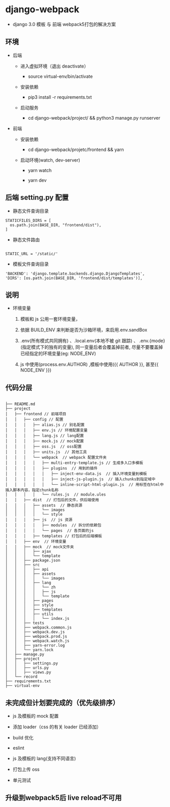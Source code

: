 # django-webpack

- django 3.0 模板 与 前端 webpack5打包的解决方案

## 环境

- 后端

  - 进入虚拟环境（退出 deactivate）

    - source virtual-env/bin/activate

  - 安装依赖

    - pip3 install -r requirements.txt

  - 启动服务

    - cd django-webpack/project/ && python3 manage.py runserver

- 前端

  - 安装依赖

    - cd django-webpack/projetc/frontend && yarn

  - 启动环境(watch, dev-server)

    - yarn watch

    - yarn dev

## 后端 setting.py 配置

- 静态文件查询目录

```
STATICFILES_DIRS = [
  os.path.join(BASE_DIR, "frontend/dist"),
]
```

- 静态文件路由

```

STATIC_URL = '/static/'
```

- 模板文件查询目录

```
'BACKEND': 'django.template.backends.django.DjangoTemplates',
'DIRS': [os.path.join(BASE_DIR, 'frontend/dist/templates')],
```

## 说明

- 环境变量

  1. 模板和 js 公用一套环境变量，

  2. 依据 BUILD_ENV 来判断是否为沙箱环境，来启用.env.sandBox

  3. .env(所有模式共同拥有) 、.local.env(本地不被 git 跟踪) 、 .env.{mode}(指定模式下的独有的变量), 同一变量后者会覆盖掉前者, 尽量不要覆盖掉已经指定的环境变量(eg: NODE_ENV)

  4. js 中使用(process.env.AUTHOR) ,模板中使用({{ AUTHOR }}, 甚至{{ NODE_ENV }})

## 代码分层

```

├── README.md
├── project
│   ├── frontend // 前端项目
│   │   ├── config // 配置
│   │   │   ├── alias.js // 别名配置
│   │   │   ├── env.js // 环境配置变量
│   │   │   ├── lang.js // lang配置
│   │   │   ├── mock.js // mock配置
│   │   │   ├── oss.js  // oss配置
│   │   │   ├── units.js  // 其他工具
│   │   │   └── webpack  // webpack 配置文件夹
│   │   │   │   ├── multi-entry-template.js // 生成多入口多模板
│   │   │   │   ├── plugins  // 用到的插件
│   │   │   │   │   ├── inject-env-data.js  // 插入环境变量到模板
│   │   │   │   │   ├── inject-js-plugin.js  // 插入chunks到指定域中
│   │   │   │   │   └── inline-script-html-plugin.js  // 用标签在html中插入脚本内容，指定chunk名称
│   │   │   │   └── rules.js  // module.ules
│   │   ├── dist  // 打包后的文件，供后端使用
│   │   │   ├── assets  // 静态资源
│   │   │   │   └── images
│   │   │   │   └── style
│   │   │   ├── js  // js 资源
│   │   │   │   ├── modules  // 拆分的依赖包
│   │   │   │   └── pages  // 各页面的js
│   │   │   ├── templates // 打包后的后端模板
│   │   ├── env  // 环境变量
│   │   ├── mock  // mock文件夹
│   │   │   ├── ajax
│   │   │   └── template
│   │   ├── package.json
│   │   ├── src
│   │   │   ├── api
│   │   │   ├── assets
│   │   │   │   └── images
│   │   │   ├── lang
│   │   │   │   └── zh
│   │   │   │   ├── js
│   │   │   │   └── template
│   │   │   ├── pages 
│   │   │   ├── style
│   │   │   ├── templates
│   │   │   ├── utils
│   │   │   │   └── index.js
│   │   ├── tests
│   │   ├── webpack.common.js
│   │   ├── webpack.dev.js
│   │   ├── webpack.prod.js
│   │   ├── webpack.watch.js
│   │   ├── yarn-error.log
│   │   └── yarn.lock
│   ├── manage.py
│   ├── project
│   │   ├── settings.py
│   │   ├── urls.py
│   │   ├── views.py
│   └── record
├── requirements.txt
├── virtual-env

```

## 未完成但计划要完成的（优先级排序）

- js 及模板的 mock 配置

- 添加 loader（css 的有关 loader 已经添加）

- build 优化

- eslint

- js 及模板的 lang(支持不同语言)

- 打包上传 oss

- 单元测试

## 升级到webpack5后 live reload不可用
